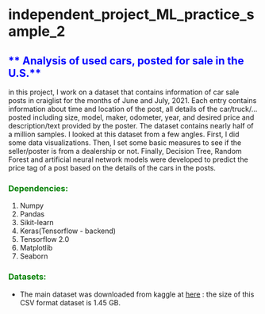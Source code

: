 # independent_project_ML_practice_sample_2
## <font color='blue'>** Analysis of used cars, posted for sale in the U.S.**</font>
   in this project, I work on a dataset that contains information of  car sale posts in craiglist for the months of June and July, 2021. Each entry contains information about  time and location of the post, all details of the car/truck/... posted including  size, model, maker, odometer, year, and desired price and description/text provided by the poster. The dataset contains nearly half of a million samples. I looked at this dataset from a few angles. First, I did some data visualizations. Then, I set some basic measures to see if the seller/poster is from a dealership or not. Finally, Decision Tree, Random Forest and artificial neural network models were developed to predict the price tag of a post based on the details of the cars in the posts.
   
  
### <font color='green'>**Dependencies:**</font>
1. Numpy 
2. Pandas 
3. Sikit-learn
4. Keras(Tensorflow - backend)
5. Tensorflow 2.0
6. Matplotlib
7. Seaborn

### <font color='green'>**Datasets:**</font>
* The main dataset was downloaded from kaggle at [here](https://www.kaggle.com/austinreese/craigslist-carstrucks-data) : the size of this CSV format dataset is  1.45 GB.
